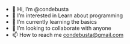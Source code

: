 - 👋 Hi, I’m @condebusta
- 👀 I’m interested in Learn about programming
- 🌱 I’m currently learning the basics
- 💞️ I’m looking to collaborate with anyone
- 📫 How to reach me condebusta@gmail.com

<!---
condebusta/condebusta is a ✨ special ✨ repository because its `README.md` (this file) appears on your GitHub profile.
You can click the Preview link to take a look at your changes.
--->

